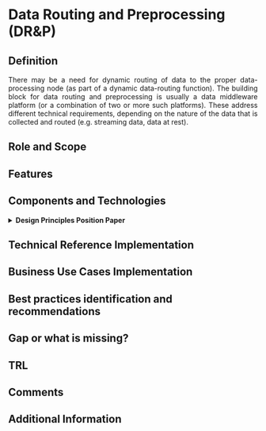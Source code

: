 # Data Routing and Preprocessing (DR&P)

## Definition
<div align="justify">There may be a need for dynamic routing of data to the proper data-processing node (as part of a dynamic data-routing function). The building block for data routing and preprocessing is usually a data middleware platform (or a combination of two or more such platforms). These address different technical requirements, depending on the nature of the data that is collected and routed (e.g. streaming data, data at rest). </div> 

## Role and Scope
<div allign="justify"></div>

## Features

## Components and Technologies
<details>
  <summary><strong>Design Principles Position Paper</strong></summary>
  
  - Stream-processing middleware platforms (e.g. Apache Kafka) can be used to support the routing and preprocessing of streaming data.
  - Horizontal and vertical scalability.
  - Aspects esulting from data usage policies, like jurisdiction for data processing, data egress, or combination with other data.
</details>

## Technical Reference Implementation

## Business Use Cases Implementation

## Best practices identification and recommendations

## Gap or what is missing?

## TRL

## Comments

## Additional Information
